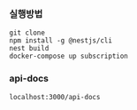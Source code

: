 ### 실행방법

```
git clone
npm install -g @nestjs/cli
nest build
docker-compose up subscription
```

### api-docs

```
localhost:3000/api-docs
```
